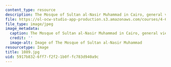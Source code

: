 ```yaml
---
content_type: resource
description: The Mosque of Sultan al-Nasir Muhammad in Cairo, general view.
file: https://ol-ocw-studio-app-production.s3.amazonaws.com/courses/4-614-religious-architecture-and-islamic-cultures-fall-2002/5917b8326ff7f2f21b0ffc783d940a9c_1089.jpg
file_type: image/jpeg
image_metadata:
  caption: The Mosque of Sultan al-Nasir Muhammad in Cairo, general view.
  credit: ''
  image-alt: Image of The Mosque of Sultan al-Nasir Muhammad
resourcetype: Image
title: 1089.jpg
uid: 5917b832-6ff7-f2f2-1b0f-fc783d940a9c
---
```

